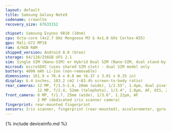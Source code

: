 ```yaml
---
layout: default
title: Samsung Galaxy Note9
codename: crownlte
recovery_size: 67633152

chipset: Samsung Exynos 9810 (10nm)
cpu: Octa-core (4x2.7 GHz Mongoose M3 & 4x1.8 GHz Cortex-A55)
gpu: Mali-G72 MP18
ram: 4/6GB RAM
shipped_version: Android 8.0 (Oreo)
storage: 64/128/256GB UFS 2.1
sim: Single SIM (Nano-SIM) or Hybrid Dual SIM (Nano-SIM, dual stand-by)
microsd: microSDXC (uses shared SIM slot) - dual SIM model only
battery: 4000 mAh Li-Ion (non-removable)
dimensions: 161.9 x 76.4 x 8.8 mm (6.37 x 3.01 x 0.35 in)
display: 6.4 inches, 103.2 cm2 (~83.4% screen-to-body ratio)
rear_cameras: 12 MP, f/1.5-2.4, 26mm (wide), 1/2.55", 1.4µm, dual pixel PDAF, OIS
              12 MP, f/2.4, 52mm (telephoto), 1/3.4", 1.0µm, AF, OIS, 2x optical zoom
front_camera: 8 MP, f/1.7, 25mm (wide), 1/3.6", 1.22µm, AF
              2 MP (dedicated iris scanner camera)
fingerprint: rear-mounted fingerprint
sensors: Iris scanner, fingerprint (rear-mounted), accelerometer, gyro, proximity, compass, barometer, heart rate, SpO2
---
```


{% include deviceinfo.md %}
